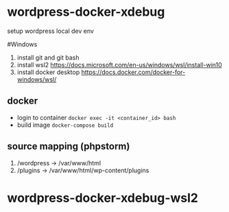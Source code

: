# wordpress-docker-xdebug 
setup wordpress local dev env 

#Windows
1. install git and git bash 
2. install wsl2 https://docs.microsoft.com/en-us/windows/wsl/install-win10
3. install docker desktop https://docs.docker.com/docker-for-windows/wsl/

## docker
- login to container `docker exec -it <container_id> bash`
- build image `docker-compose build`

## source mapping (phpstorm)
1. <root path>/wordpress -> /var/www/html
2. <root path>/plugins -> /var/www/html/wp-content/plugins

# wordpress-docker-xdebug-wsl2
